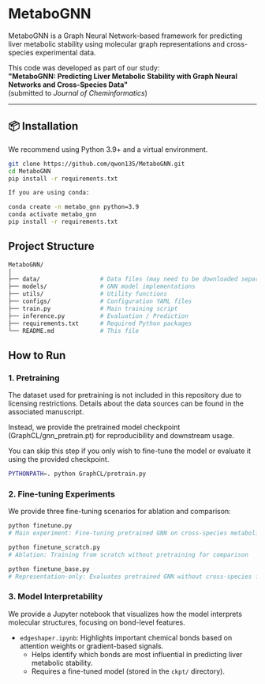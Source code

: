 # MetaboGNN

MetaboGNN is a Graph Neural Network-based framework for predicting liver metabolic stability using molecular graph representations and cross-species experimental data.

This code was developed as part of our study:  
**"MetaboGNN: Predicting Liver Metabolic Stability with Graph Neural Networks and Cross-Species Data"**  
(submitted to *Journal of Cheminformatics*)

---

## 📦 Installation

We recommend using Python 3.9+ and a virtual environment.

```bash
git clone https://github.com/qwon135/MetaboGNN.git
cd MetaboGNN
pip install -r requirements.txt

If you are using conda:

conda create -n metabo_gnn python=3.9
conda activate metabo_gnn
pip install -r requirements.txt
```
## Project Structure

```bash
MetaboGNN/
│
├── data/                 # Data files (may need to be downloaded separately)
├── models/               # GNN model implementations
├── utils/                # Utility functions
├── configs/              # Configuration YAML files
├── train.py              # Main training script
├── inference.py          # Evaluation / Prediction
├── requirements.txt      # Required Python packages
└── README.md             # This file
```

## How to Run
### 1. Pretraining

The dataset used for pretraining is not included in this repository due to licensing restrictions.
Details about the data sources can be found in the associated manuscript.

Instead, we provide the pretrained model checkpoint (GraphCL/gnn_pretrain.pt) for reproducibility and downstream usage.

You can skip this step if you only wish to fine-tune the model or evaluate it using the provided checkpoint.

```bash
PYTHONPATH=. python GraphCL/pretrain.py
```

### 2. Fine-tuning Experiments

We provide three fine-tuning scenarios for ablation and comparison:

```bash
python finetune.py
# Main experiment: Fine-tuning pretrained GNN on cross-species metabolic stability task

python finetune_scratch.py
# Ablation: Training from scratch without pretraining for comparison

python finetune_base.py
# Representation-only: Evaluates pretrained GNN without cross-species fine-tuning
```

### 3. Model Interpretability

We provide a Jupyter notebook that visualizes how the model interprets molecular structures, focusing on bond-level features.

- `edgeshaper.ipynb`: Highlights important chemical bonds based on attention weights or gradient-based signals.
  - Helps identify which bonds are most influential in predicting liver metabolic stability.
  - Requires a fine-tuned model (stored in the `ckpt/` directory).
